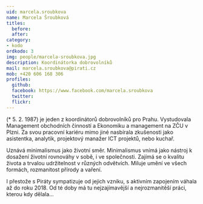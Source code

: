```yaml
---
uid: marcela.sroubkova
name: Marcela Šroubková 
titles:
  before: 
  after:
category: 
- kodo
ordkodo: 3
img: people/marcela-sroubkova.jpg
description: Koordinátorka dobrovolníků
mail: marcela.sroubkova@pirati.cz
mob: +420 606 168 306		  
profiles:
  github:       
  facebook: https://www.facebook.com/marcela.sroubkova 
  twitter: 		  
  flickr:		  
---
```


 (* 5. 2. 1987) je jeden z koordinátorů dobrovolníků pro Prahu. Vystudovala Management obchodních činností a Ekonomiku a management na ZČU v Plzni. Za svou pracovní kariéru mimo jiné nasbírala zkušenosti jako asistentka, analytik, projektový manažer ICT projektů, nebo kuchař.

Uznává minimalismus jako životní směr. Minimalismus vnímá jako nástroj k dosažení životní rovnováhy v sobě, i ve společnosti. Zajímá se o kvalitu života a trvalou udržitelnost v různých odvětvích. Miluje umění ve všech formách, rozmanitost přírody a vaření.

I přestože s Piráty sympatizuje od jejich vzniku, s aktivním zapojením váhala až do roku 2018. Od té doby má tu nejzajímavější a nejrozmanitěší práci, kterou kdy dělala… 
